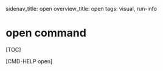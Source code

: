 sidenav_title: open
overview_title: open
tags: visual, run-info

# open command

[TOC]

[CMD-HELP open]
